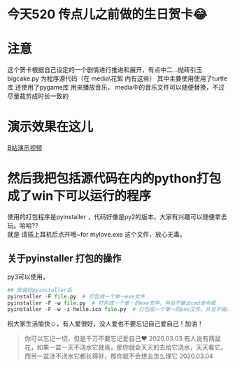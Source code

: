 # 今天520 传点儿之前做的生日贺卡😂

# 注意

这个贺卡根据自己设定的一个剧情进行推进和展开，有点中二...抛砖引玉
bigcake.py 为程序源代码（在 media\花絮 内有这些）
其中主要使用使用了turtle库
还使用了pygame库 用来播放音乐，
media中的音乐文件可以随便替换，不过尽量裁剪成时长一致的

# 演示效果在这儿
[B站演示视频](https://www.bilibili.com/video/av53114885)

# 然后我把包括源代码在内的python打包成了win下可以运行的程序
使用的打包程序是pyinstaller ，代码好像是py2的版本，大家有兴趣可以随便拿去玩。哈哈??  
就是 请插上耳机后点开哦~for mylove.exe  这个文件，放心无毒。


## 关于pyinstaller 打包的操作
py3可以使用，
```python
## 安装好pyinstaller后
pyinstaller -F file.py  # 打包成一个单一exe文件
pyinstaller -F -w file.py  # 打包成一个单一的exe文件，并且不输出cmd命令框
pyinstaller -F -w -i hello.ico file.py  # 打包成一个单一的exe文件，并且不输出cmd命令框，并且把hello.ico设为exe的图标
```

祝大家生活愉快☺，有人爱很好，没人爱也不要忘记自己爱自己！加油！

> 你可以忘记一切，但是千万不要忘记爱自己❤  2020.03.03
> 有人说有两盆花，如果一盆一天不浇水它就焉，那你就会天天的去给它浇水，天天看它。而另一盆浇不浇水它都长得好，那你就不会想去怎么理它   2020.03.04
